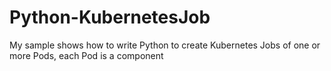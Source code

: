 # Python-KubernetesJob
My sample shows how to write Python to create Kubernetes Jobs of one or more Pods, each Pod is a component
